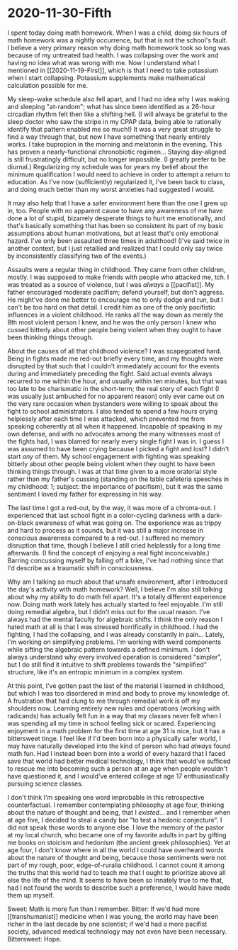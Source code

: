 # 2020-11-30-Fifth

I spent today doing math homework.  When I was a child, doing six hours of math homework was a nightly occurrence, but that is not the school's fault.  I believe a very primary reason why doing math homework took so long was because of my untreated bad health.  I was collapsing over the work and having no idea what was wrong with me.  Now I understand what I mentioned in [[2020-11-19-First]], which is that I need to take potassium when I start collapsing.  Potassium supplements make mathematical calculation possible for me.

My sleep-wake schedule also fell apart, and I had no idea why I was waking and sleeping "at-random"; what has since been identified as a 26-hour circadian rhythm felt then like a shifting hell.  (I will always be grateful to the sleep doctor who saw the stripe in my CPAP data, being able to rationally identify that pattern enabled me so much!)  It was a very great struggle to find a way through that, but now I have something that nearly entirely works.  I take bupropion in the morning and melatonin in the evening.  This has proven a nearly-functional chronobiotic regimen...  Staying day-aligned is still frustratingly difficult, but no longer impossible.  (I greatly prefer to be diurnal.)  Regularizing my schedule was for years my belief about the minimum qualification I would need to achieve in order to attempt a return to education.  As I've now (sufficiently) regularized it, I've been back to class, and doing much better than my worst anxieties had suggested I would.

It may also help that I have a safer environment here than the one I grew up in, too.  People with no apparent cause to have any awareness of me have done a lot of stupid, bizarrely desperate things to hurt me emotionally, and that's basically something that has been so consistent its part of my basic assumptions about human motivations, but at least that's only emotional hazard.  I've only been assaulted three times in adulthood!  (I've said twice in another context, but I just retallied and realized that I could only say twice by inconsistently classifying two of the events.)

Assaults were a regular thing in childhood.  They came from other children, mostly.  I was supposed to make friends with people who attacked me, tch.  I was treated as a source of violence, but I was *always* a [[pacifist]].  My father encouraged moderate pacifism; defend yourself, but don't aggress.  He might've done me better to encourage me to only dodge and run, but I can't be too hard on that detail.  I credit him as one of the only pacifistic influences in a violent childhood.  He ranks all the way down as merely the 8th most violent person I knew, and he was the only person I knew who cussed bitterly about other people being violent when they ought to have been thinking things through.

About the causes of all that childhood violence?  I was scapegoated hard.  Being in fights made me red-out briefly every time, and my thoughts were disrupted by that such that I couldn't immediately account for the events during and immediately preceding the fight.  Said actual events always recurred to me within the hour, and usually within ten minutes, but that was too late to be charismatic in the short-term; the real story of each fight (I was usually just ambushed for no apparent reason) only ever came out on the very rare occasion when bystanders were willing to speak about the fight to school administrators.  I also tended to spend a few hours crying helplessly after each time I was attacked, which prevented me from speaking coherently at all when it happened.  Incapable of speaking in my own defense, and with no advocates among the many witnesses most of the fights had, I was blamed for nearly every single fight I was in.  I guess I was assumed to have been crying because I picked a fight and lost?  I didn't start *any* of them.  My school engagement with fighting was speaking bitterly about other people being violent when they ought to have been thinking things through.  I was at that time given to a more oratorial style rather than my father's cussing (standing on the table cafeteria speeches in my childhood: 1; subject: the importance of pacifism), but it was the same sentiment I loved my father for expressing in his way.

The last time I got a red-out, by the way, it was more of a chroma-out.  I experienced that last school fight in a color-cycling darkness with a dark-on-black awareness of what was going on.  The experience was as trippy and hard to process as it sounds, but it was still a major increase in conscious awareness compared to a red-out.  I suffered no memory disruption that time, though I believe I still cried helplessly for a long time afterwards.  (I find the concept of enjoying a real fight inconceivable.)  Barring concussing myself by falling off a bike, I've had nothing since that I'd describe as a traumatic shift in consciousness.

Why am I talking so much about that unsafe environment, after I introduced the day's activity with math homework?  Well, I believe I'm also still talking about why my ability to do math fell apart.  It's a totally different experience now.  Doing math work lately has actually started to feel enjoyable.  I'm still doing remedial algebra, but I didn't miss out for the usual reason.  I've always had the mental faculty for algebraic shifts.  I think the only reason I hated math at all is that I was stressed horrifically in childhood.  I had the fighting, I had the collapsing, and I was already constantly in pain...  Lately, I'm working on simplifying problems.  I'm working with weird components while sifting the algebraic pattern towards a defined minimum.  I don't always understand why every involved operation is considered "simpler", but I do still find it intuitive to shift problems towards the "simplified" structure, like it's an entropic minimum in a complex system.

At this point, I've gotten past the last of the material I learned in childhood, but which I was too disordered in mind and body to prove my knowledge of.  A frustration that had clung to me through remedial work is off my shoulders now.  Learning entirely new rules and operations (working with radicands) has actually felt fun in a way that my classes never felt when I was spending all my time in school feeling sick or scared.  Experiencing enjoyment in a math problem for the first time at age 31 is nice, but it has a bittersweet tinge.  I feel like if I'd been born into a physically safer world, I may have naturally developed into the kind of person who had *always* found math fun.  Had I instead been born into a world of every hazard that I faced save that world had better medical technology, I think that would've sufficed to rescue me into becoming such a person at an age when people wouldn't have questioned it, and I would've entered college at age 17 enthusiastically pursuing science classes.

I don't think I'm speaking one word improbable in this retrospective counterfactual.  I remember contemplating philosophy at age four, thinking about the nature of thought and being, that I *existed*... and I remember when at age five, I decided to steal a candy bar "to test a hedonic conjecture".  I did not speak those words to anyone else.  I love the memory of the pastor at my local church, who became one of my favorite adults in part by gifting me books on stoicism and hedonism (the ancient greek philosophies).  Yet at age four, I don't know where in all the world I could have overheard words about the nature of thought and being, because those sentiments were not part of my rough, poor, edge-of-ruralia childhood.  I cannot count it among the truths that this world had to teach me that I ought to prioritize above all else the life of the mind.  It seems to have been so innately true to me that, had I not found the words to describe such a preference, I would have made them up myself.

Sweet:  Math is more fun than I remember.  Bitter:  If we'd had more [[transhumanist]] medicine when I was young, the world may have been richer in the last decade by one scientist; if we'd had a more pacifist society, advanced medical technology may not even have been necessary.  Bittersweet:  Hope.